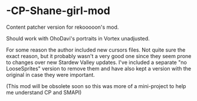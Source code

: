 # -CP-Shane-girl-mod
Content patcher version for rekooooon's mod. 

Should work with OhoDavi's portraits in Vortex unadjusted. 

For some reason the author included new cursors files. Not quite sure the exact reason, but it probably wasn't a very good one since they seem prone to changes over new Stardew Valley updates. I've included a separate "no LooseSprites" version to remove them and have also kept a version with the original in case they were important.

(This mod will be obsolete soon so this was more of a mini-project to help me understand CP and SMAPI)
